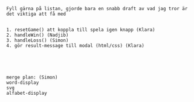 	
    Fyll gärna på listan, gjorde bara en snabb draft av vad jag tror är det viktiga att få med
    
    
    1. resetGame() att koppla till spela igen knapp (Klara)
    2. handleWin() (Nadjib)
    3. handleLoss() (Simon)
    4. gör result-message till modal (html/css) (Klara)


    
    

    merge plan: (Simon)
    word-display 
    svg
    alfabet-display
